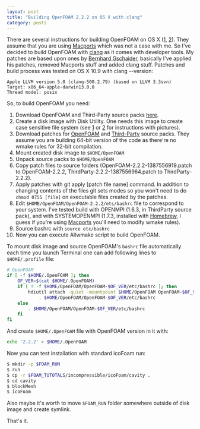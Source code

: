 ```yaml
---
layout: post
title: "Building OpenFOAM 2.2.2 on OS X with clang"
category: posts
---
```


There are several instructions for building OpenFOAM on OS X ([1](http://www.cfd-online.com/Forums/openfoam-installation-windows-mac/114265-patches-compile-openfoam-2-2-mac-os-x.html), [2](http://openfoamwiki.net/index.php/Installation/Mac_OS/OpenFOAM_2.2.2)). They
assume that you are using [Macports](http://www.macports.org/) which was not a case with me. So I've
decided to build OpenFOAM with [clang](http://clang.llvm.org/) as it comes with developer tools. My
patches are based upon ones by [Bernhard Gschaider](http://www.cfd-online.com/Forums/members/gschaider.html), basically I've applied his
patches, removed Macports stuff and added clang stuff. Patches and build
process was tested on OS X 10.9 with clang --version:

```
Apple LLVM version 5.0 (clang-500.2.79) (based on LLVM 3.3svn)
Target: x86_64-apple-darwin13.0.0
Thread model: posix
```

So, to build OpenFOAM you need:

1. Download OpenFOAM and Third-Party source packs [here](http://openfoam.org/download/source.php).
2. Create a disk image with Disk Utility. One needs this image to create case sensitive file system (see [1](http://www.cfd-online.com/Forums/openfoam-installation-windows-mac/114265-patches-compile-openfoam-2-2-mac-os-x.html) or [2](http://openfoamwiki.net/index.php/Installation/Mac_OS/OpenFOAM_2.2.2) for instructions with pictures).
3. Download patches for [OpenFOAM](https://dl.dropboxusercontent.com/u/2169907/OpenFOAM-2.2.2-1387556919.patch) and [Third-Party](https://dl.dropboxusercontent.com/u/2169907/ThirdParty-2.2.2-1387556964.patch) source packs. They assume you are building 64-bit version of the code as there're no wmake rules for 32-bit compilation.
4. Mount created disk image to `$HOME/OpenFOAM`
5. Unpack source packs to `$HOME/OpenFOAM`
6. Copy patch files to source folders (OpenFOAM-2.2.2-1387556919.patch to OpenFOAM-2.2.2, ThirdParty-2.2.2-1387556964.patch to ThirdParty-2.2.2).
7. Apply patches with git apply [patch file name] command. In addition to changing contents of the files git sets modes so you won't need to do `chmod 0755 [file]` on executable files created by the patches.
8. Edit `$HOME/OpenFOAM/OpenFOAM-2.2.2/ets/bashrc` file to correspond to your system. I've tested build with OPENMPI (1.6.3, in ThirdParty source pack), and with SYSTEMOPENMPI (1.7.3, installed with [Homebrew](http://brew.sh/), I guess if you're using [Macports](http://www.macports.org/) you'll need to modify wmake rules).
9. Source bashrc with `source etc/bashrc`
10. Now you can execute Allwmake script to build OpenFOAM.

To mount disk image and source OpenFOAM's `bashrc` file automatically each time
you launch Terminal one can add following lines to `$HOME/.profile` file:

```sh
# OpenFOAM
if [ -f $HOME/.OpenFOAM ]; then
    OF_VER=$(cat $HOME/.OpenFOAM)
    if [ ! -f $HOME/OpenFOAM/OpenFOAM-$OF_VER/etc/bashrc ]; then
        hdiutil attach -quiet -mountpoint $HOME/OpenFOAM OpenFOAM-$OF_VER.dmg &&
            . $HOME/OpenFOAM/OpenFOAM-$OF_VER/etc/bashrc
    else
        . $HOME/OpenFOAM/OpenFOAM-$OF_VER/etc/bashrc
    fi
fi
```

And create `$HOME/.OpenFOAM` file with OpenFOAM version in it with:

```sh
echo '2.2.2' > $HOME/.OpenFOAM
```

Now you can test installation with standard icoFoam run:

```sh
$ mkdir -p $FOAM_RUN
$ run
$ cp -r $FOAM_TUTOTALS/incompressible/icoFoam/cavity .
$ cd cavity
$ blockMesh
$ icoFoam
```

Also maybe it's worth to move `$FOAM_RUN` folder somewhere outside of disk
image and create symlink.

That's it.
